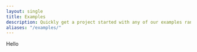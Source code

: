 ```yaml
---
layout: single
title: Examples
description: Quickly get a project started with any of our examples ranging from using parts of the framework to custom components and layouts.
aliases: "/examples/"
---
```


Hello

